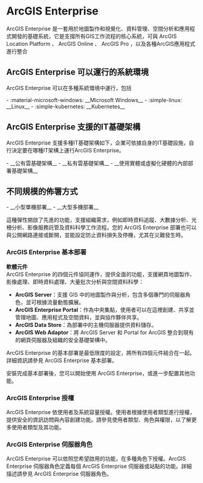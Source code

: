 # ArcGIS Enterprise

ArcGIS Enterprise 是一套用於地圖製作和視覺化、資料管理、空間分析和應用程式開發的基礎系統，它是支撐所有GIS工作流程的核心系統，可與 ArcGIS Location Platform 、 ArcGIS Online 、 ArcGIS Pro ，以及各種ArcGIS應用程式進行整合

## ArcGIS Enterprise 可以運行的系統環境

ArcGIS Enterprise 可以在多種系統環境中運行，包括

<div class="grid cards" markdown>
- :material-microsoft-windows: __Microsoft Windows__
- :simple-linux: __Linux__
- :simple-kubernetes: __Kubernetes__
</div>

## ArcGIS Enterprise 支援的IT基礎架構

ArcGIS Enterprise 支援多種IT基礎架構如下，企業可依據自身的IT基礎設施，自行決定要在哪種IT架構上運行ArcGIS Enterprise。

<div class="grid cards" markdown>
- __公有雲基礎架構__
- __私有雲基礎架構__
- __使用實體或虛擬化硬體的內部部署基礎架構__
</div>

## 不同規模的佈署方式

<div class="grid cards" markdown>
- __小型單機部署__
- __大型多機部署__
</div>


這種彈性開啟了先進的功能，支援組織需求，例如即時資料追蹤、大數據分析、光柵分析、影像服務託管及資料科學工作流程。您的 ArcGIS Enterprise 部署也可以與公開網路連接或斷開，並能設定防止資料損失及停機，尤其在災難發生時。

### ArcGIS Enterprise 基本部署

**軟體元件**  
ArcGIS Enterprise 的四個元件協同運作，提供全面的功能，支援網頁地圖製作、影像處理、即時資料處理、大量批次分析與空間資料科學：

- **ArcGIS Server**：支援 GIS 中的地圖製作與分析，包含多個專門的伺服器角色，並可根據流量動態擴展。
- **ArcGIS Enterprise Portal**：作為中央集點，使用者可以在這裡創建、共享並管理地圖、應用程式及空間資料，並與協作夥伴共享。
- **ArcGIS Data Store**：為部署中的主機伺服器提供資料儲存。
- **ArcGIS Web Adaptor**：將 ArcGIS Server 和 Portal for ArcGIS 整合到現有的網頁伺服器及組織的安全基礎架構中。

ArcGIS Enterprise 的基本部署是最低限度的設定，將所有四個元件結合在一起。詳細資訊請參見 ArcGIS Enterprise 基本部署。

安裝完成基本部署後，您可以開始使用 ArcGIS Enterprise，或進一步配置其他功能。

### ArcGIS Enterprise 授權

ArcGIS Enterprise 依使用者及系統容量授權。使用者根據使用者類型進行授權，提供安全的資訊訪問與內容創建功能。請參見使用者類型、角色與權限，以了解更多使用者類型及其功能。

### ArcGIS Enterprise 伺服器角色

ArcGIS Enterprise 可以依照您希望啟用的功能，在多種角色下授權。ArcGIS Enterprise 伺服器角色定義每個 ArcGIS Enterprise 伺服器或站點的功能。詳細描述請參見 ArcGIS Enterprise 伺服器角色。